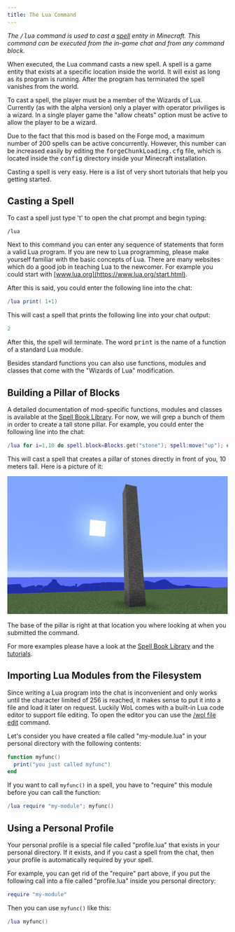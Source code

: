 ```yaml
---
title: The Lua Command
---
```

*The <tt>/lua</tt>&nbsp;command is used to cast a [spell](/introduction) entity in Minecraft.
This command can be executed from the in-game chat and from any command block.*

When executed, the Lua command casts a new spell.
A spell is a game entity that exists at a specific location inside the world.
It will exist as long as its program is running.
After the program has terminated the spell vanishes from the world.

To cast a spell, the player must be a member of the Wizards of Lua.
Currently (as with the alpha version) only a player with operator priviliges is a wizard.
In a single player game the "allow cheats" option must be active to allow the player to
be a wizard.

Due to the fact that this mod is based on the Forge mod, a maximum number of
200 spells can be active concurrently.
However, this number can be increased easily by editing the <tt>forgeChunkLoading.cfg</tt>
file, which is located inside the <tt>config</tt> directory inside your Minecraft installation.

Casting a spell is very easy. Here is a list of very short tutorials that help you
getting started.

## Casting a Spell
To cast a spell just type 't' to open the chat prompt and begin typing:
```
/lua
```
Next to this command you can enter any sequence of statements that form
a valid Lua program.
If you are new to Lua programming, please make yourself familiar with the basic
concepts of Lua.
There are many websites which do a good job in teaching Lua to the newcomer.
For example you could start with [www.lua.org](https://www.lua.org/start.html).

After this is said, you could enter the following line into the chat:
```lua
/lua print( 1+1)
```
This will cast a spell that prints the following line into your chat output:
```lua
2
```
After this, the spell will terminate.
The word <tt>print</tt> is the name of a function of a standard Lua module.

Besides standard functions you can also use functions, modules and
classes that come with the "Wizards of Lua" modification.

## Building a Pillar of Blocks
A detailed documentation of mod-specific functions, modules and
classes is available at the [Spell Book Library](/spellbooklibrary.html).
For now, we will grep a bunch of them in order to create a tall stone pillar.
For example, you could enter the following line into the chat:
```lua
/lua for i=1,10 do spell.block=Blocks.get("stone"); spell:move("up"); end
```
This will cast a spell that creates a pillar of stones directly in front of you,
10 meters tall. Here is a picture of it:

![Pillar of Stone](images/pillar-of-stone.jpg)

The base of the pillar is right at that location you where looking at when you
submitted the command.

For more examples please have a look at the [Spell Book Library](/spellbooklibrary.html)
and the [tutorials](/tutorials.html).

## Importing Lua Modules from the Filesystem
Since writing a Lua program into the chat is inconvenient and only works until the character limited of 256 is reached,
it makes sense to put it into a file and load it later on request.
Luckily WoL comes with a built-in Lua code editor to support file editing.
To open the editor you can use the [/wol file edit](/wol-command.html#Personal-Files) command.

Let's consider you have created a file called "my-module.lua" in your personal directory with the following contents:
```lua
function myfunc()
  print("you just called myfunc")
end
```
If you want to call ```myfunc()``` in a spell, you have to "require" this module before you can call the function:
```lua
/lua require "my-module"; myfunc()
```

## Using a Personal Profile
Your personal profile is a special file called "profile.lua" that exists in your personal directory.
If it exists, and if you cast a spell from the chat, then your profile is automatically required by your spell.

For example, you can get rid of the "require" part above, if you put the following call into a file called "profile.lua" inside you personal directory:
```lua
require "my-module"
```

Then you can use ```myfunc()``` like this:
```lua
/lua myfunc()
```
